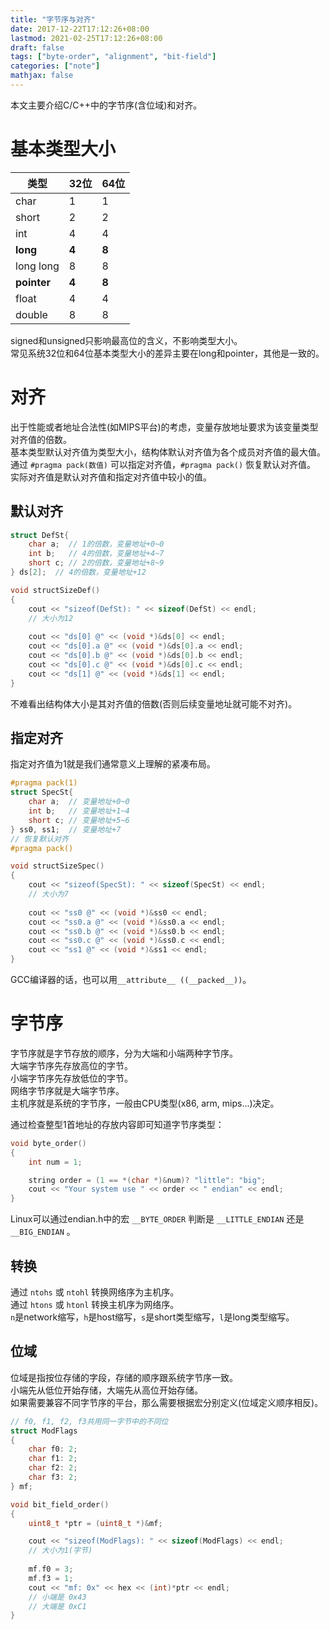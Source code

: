 ```yaml
---
title: "字节序与对齐"
date: 2017-12-22T17:12:26+08:00
lastmod: 2021-02-25T17:12:26+08:00
draft: false
tags: ["byte-order", "alignment", "bit-field"]
categories: ["note"]
mathjax: false
---
```


本文主要介绍C/C++中的字节序(含位域)和对齐。  
<!--more-->
    
# 基本类型大小
| 类型        | 32位  | 64位  |
|-------------|-------|-------|
| char        | 1     | 1     |
| short       | 2     | 2     |
| int         | 4     | 4     |
| **long**    | **4** | **8** |
| long long   | 8     | 8     |
| **pointer** | **4** | **8** |
| float       | 4     | 4     |
| double      | 8     | 8     |

signed和unsigned只影响最高位的含义，不影响类型大小。  
常见系统32位和64位基本类型大小的差异主要在long和pointer，其他是一致的。  

# 对齐
出于性能或者地址合法性(如MIPS平台)的考虑，变量存放地址要求为该变量类型对齐值的倍数。  
基本类型默认对齐值为类型大小，结构体默认对齐值为各个成员对齐值的最大值。  
通过 `#pragma pack(数值)` 可以指定对齐值，`#pragma pack()` 恢复默认对齐值。  
实际对齐值是默认对齐值和指定对齐值中较小的值。  

## 默认对齐
```cpp
struct DefSt{
    char a;  // 1的倍数，变量地址+0~0
    int b;   // 4的倍数，变量地址+4~7
    short c; // 2的倍数，变量地址+8~9
} ds[2];  // 4的倍数，变量地址+12

void structSizeDef()
{
    cout << "sizeof(DefSt): " << sizeof(DefSt) << endl;
    // 大小为12
    
    cout << "ds[0] @" << (void *)&ds[0] << endl;
    cout << "ds[0].a @" << (void *)&ds[0].a << endl;
    cout << "ds[0].b @" << (void *)&ds[0].b << endl;
    cout << "ds[0].c @" << (void *)&ds[0].c << endl;
    cout << "ds[1] @" << (void *)&ds[1] << endl;
}
```
不难看出结构体大小是其对齐值的倍数(否则后续变量地址就可能不对齐)。  

## 指定对齐
指定对齐值为1就是我们通常意义上理解的紧凑布局。  
```cpp
#pragma pack(1)
struct SpecSt{
    char a;  // 变量地址+0~0
    int b;   // 变量地址+1~4
    short c; // 变量地址+5~6
} ss0, ss1;  // 变量地址+7
// 恢复默认对齐
#pragma pack()

void structSizeSpec()
{
    cout << "sizeof(SpecSt): " << sizeof(SpecSt) << endl;
    // 大小为7
    
    cout << "ss0 @" << (void *)&ss0 << endl;
    cout << "ss0.a @" << (void *)&ss0.a << endl;
    cout << "ss0.b @" << (void *)&ss0.b << endl;
    cout << "ss0.c @" << (void *)&ss0.c << endl;
    cout << "ss1 @" << (void *)&ss1 << endl;
}
```
GCC编译器的话，也可以用`__attribute__ ((__packed__))`。  

# 字节序
字节序就是字节存放的顺序，分为大端和小端两种字节序。  
大端字节序先存放高位的字节。  
小端字节序先存放低位的字节。  
网络字节序就是大端字节序。  
主机序就是系统的字节序，一般由CPU类型(x86, arm, mips...)决定。  

通过检查整型1首地址的存放内容即可知道字节序类型：  
```cpp
void byte_order()
{
    int num = 1;

    string order = (1 == *(char *)&num)? "little": "big";
    cout << "Your system use " << order << " endian" << endl;
}
```
Linux可以通过endian.h中的宏 `__BYTE_ORDER` 判断是 `__LITTLE_ENDIAN` 还是 `__BIG_ENDIAN` 。  

## 转换
通过 `ntohs` 或 `ntohl` 转换网络序为主机序。  
通过 `htons` 或 `htonl` 转换主机序为网络序。  
`n`是network缩写，`h`是host缩写，`s`是short类型缩写，`l`是long类型缩写。  

## 位域
位域是指按位存储的字段，存储的顺序跟系统字节序一致。  
小端先从低位开始存储，大端先从高位开始存储。  
如果需要兼容不同字节序的平台，那么需要根据宏分别定义(位域定义顺序相反)。  

```cpp
// f0, f1, f2, f3共用同一字节中的不同位
struct ModFlags
{
    char f0: 2;
    char f1: 2;
    char f2: 2;
    char f3: 2;
} mf;

void bit_field_order()
{
    uint8_t *ptr = (uint8_t *)&mf;

    cout << "sizeof(ModFlags): " << sizeof(ModFlags) << endl;
    // 大小为1(字节)
    
    mf.f0 = 3;
    mf.f3 = 1;
    cout << "mf: 0x" << hex << (int)*ptr << endl;
    // 小端是 0x43
    // 大端是 0xC1
}
```
